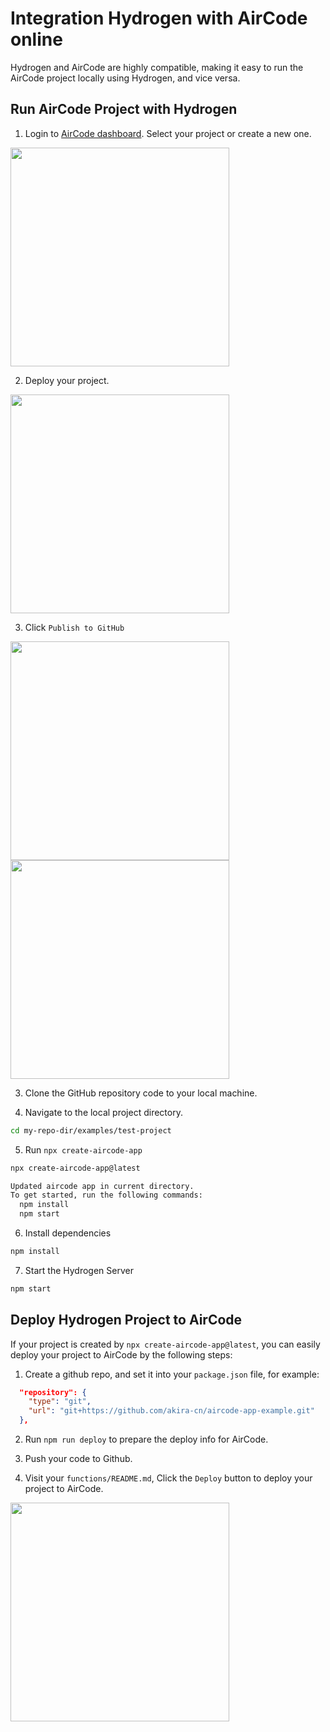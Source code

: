 # Integration Hydrogen with AirCode online

Hydrogen and AirCode are highly compatible, making it easy to run the AirCode project locally using Hydrogen, and vice versa.

## Run AirCode Project with Hydrogen

1. Login to [AirCode dashboard](https://aircode.io/dashboard). Select your project or create a new one.

<img src="https://aircode-yvo.b-cdn.net/resource/1691136624761-xmqrw16ncb.jpg" width="350">

2. Deploy your project.

<img src="https://aircode-yvo.b-cdn.net/resource/1691137862770-51tv439664b.jpg" width="350">

3. Click `Publish to GitHub`

<img src="https://aircode-yvo.b-cdn.net/resource/1691136880551-1kt05tpwz5z.jpg" width="350">

<img src="https://aircode-yvo.b-cdn.net/resource/1691137052162-gtvbqe0z1or.jpg" width="350">

3. Clone the GitHub repository code to your local machine.

4. Navigate to the local project directory.

```bash
cd my-repo-dir/examples/test-project
```

5. Run `npx create-aircode-app`

```bash
npx create-aircode-app@latest
```

```bash
Updated aircode app in current directory.
To get started, run the following commands:
  npm install
  npm start
```

6. Install dependencies

```bash
npm install
```

7. Start the Hydrogen Server

```bash
npm start
```

## Deploy Hydrogen Project to AirCode

If your project is created by `npx create-aircode-app@latest`, you can easily deploy your project to AirCode by the following steps:

1. Create a github repo, and set it into your `package.json` file, for example:

```json
  "repository": {
    "type": "git",
    "url": "git+https://github.com/akira-cn/aircode-app-example.git"
  },
```

2. Run `npm run deploy` to prepare the deploy info for AirCode.

3. Push your code to Github.

4. Visit your `functions/README.md`, Click the `Deploy` button to deploy your project to AirCode.

<img src="https://aircode-yvo.b-cdn.net/resource/1691151473285-7u45bcpu3qe.jpg" width="350">
